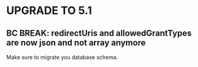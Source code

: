 # UPGRADE TO 5.1

## BC BREAK: redirectUris and allowedGrantTypes are now json and not array anymore

Make sure to migrate you database schema.